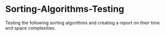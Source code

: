 # Sorting-Algorithms-Testing

Testing the following sorting algorithms and creating a report on their time and space complexities.

